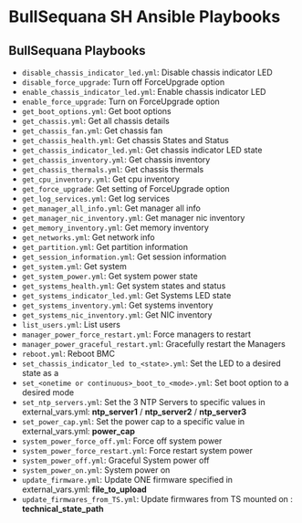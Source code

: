 # BullSequana SH Ansible Playbooks
## <a name="playbooks"></a>BullSequana Playbooks
- `disable_chassis_indicator_led.yml`: Disable chassis indicator LED
- `disable_force_upgrade`: Turn off ForceUpgrade option
- `enable_chassis_indicator_led.yml`: Enable chassis indicator LED
- `enable_force_upgrade`: Turn on ForceUpgrade option
- `get_boot_options.yml`: Get boot options 
- `get_chassis.yml`: Get all chassis details 
- `get_chassis_fan.yml`: Get chassis fan 
- `get_chassis_health.yml`: Get chassis States and Status
- `get_chassis_indicator_led.yml`: Get chassis indicator LED state
- `get_chassis_inventory.yml`: Get chassis inventory
- `get_chassis_thermals.yml`: Get chassis thermals
- `get_cpu_inventory.yml`: Get cpu inventory
- `get_force_upgrade`: Get setting of ForceUpgrade option
- `get_log_services.yml`: Get log services
- `get_manager_all_info.yml`: Get manager all info
- `get_manager_nic_inventory.yml`: Get manager nic inventory
- `get_memory_inventory.yml`: Get memory inventory
- `get_networks.yml`: Get network info
- `get_partition.yml`: Get partition information
- `get_session_information.yml`: Get session information
- `get_system.yml`: Get system
- `get_system_power.yml`: Get system power state
- `get_systems_health.yml`: Get system states and status
- `get_systems_indicator_led.yml`: Get Systems LED state
- `get_systems_inventory.yml`: Get systems inventory 
- `get_systems_nic_inventory.yml`: Get NIC inventory
- `list_users.yml`: List users
- `manager_power_force_restart.yml`: Force managers to restart
- `manager_power_graceful_restart.yml`: Gracefully restart the Managers
- `reboot.yml`: Reboot BMC
- `set_chassis_indicator_led to_<state>.yml`: Set the LED to a desired state as a 
- `set_<onetime or continuous>_boot_to_<mode>.yml`: Set boot option to a desired mode
- `set_ntp_servers.yml`: Set the 3 NTP Servers to specific values in external_vars.yml: **ntp_server1** / **ntp_server2** / **ntp_server3**
- `set_power_cap.yml`: Set the power cap to a specific value in external_vars.yml: **power_cap**
- `system_power_force_off.yml`: Force off system power
- `system_power_force_restart.yml`: Force restart system power
- `system_power_off.yml`: Graceful System power off
- `system_power_on.yml`: System power on
- `update_firmware.yml`: Update ONE firmware specified in external_vars.yml: **file_to_upload**
- `update_firmwares_from_TS.yml`: Update firmwares from TS mounted on : **technical_state_path** 
